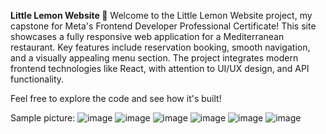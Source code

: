 **Little Lemon Website 🍋**
Welcome to the Little Lemon Website project, my capstone for Meta's Frontend Developer Professional Certificate! This site showcases a fully responsive web application for a Mediterranean restaurant. Key features include reservation booking, smooth navigation, and a visually appealing menu section. The project integrates modern frontend technologies like React, with attention to UI/UX design, and API functionality.

Feel free to explore the code and see how it's built!

Sample picture: 
![image](https://github.com/user-attachments/assets/b99745af-13f2-4ed9-a5ac-13e8fab3b867)
![image](https://github.com/user-attachments/assets/c8959730-de97-4183-b250-5fcf863506b9)
![image](https://github.com/user-attachments/assets/bd89bd14-0c7d-43d0-8b4b-738d2799a6d2)
![image](https://github.com/user-attachments/assets/3d5a7886-7448-4650-9465-6c69f15704d6)
![image](https://github.com/user-attachments/assets/e4bffe5c-5d04-4b4d-98b3-6944fdfae215)
![image](https://github.com/user-attachments/assets/2222da25-9427-4298-a515-6ccdf1675164)



